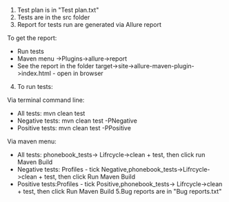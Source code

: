 1. Test plan is in "Test plan.txt"
2. Tests are in the src folder
3. Report for tests run are generated via Allure report

To get the report:
- Run tests
- Maven menu ->Plugins->allure->report
- See the report in the folder target->site->allure-maven-plugin->index.html - open in browser
4. To run tests:

Via terminal command line:

- All tests: mvn clean test
- Negative tests: mvn clean test -PNegative
- Positive tests: mvn clean test -PPositive

Via maven menu:

- All tests: phonebook_tests-> Lifrcycle->clean + test, then click run Maven Build
- Negative tests: Profiles - tick Negative,phonebook_tests->Lifrcycle->clean + test, then click Run Maven Build
- Positive tests:Profiles - tick Positive,phonebook_tests-> Lifrcycle->clean + test, then click Run Maven Build
5.Bug reports are in "Bug reports.txt"
